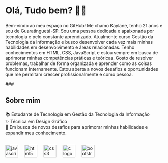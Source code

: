 <h1 align="left">Olá, Tudo bem? 👩‍💻</h1>

###

<p align="left">Bem-vindo ao meu espaço no GitHub! Me chamo Kaylane, tenho 21 anos e sou de Guaratinguetá-SP. Sou uma pessoa dedicada e apaixonada por tecnologia e pelo constante aprendizado. Atualmente curso Gestão da Tecnologia da Informação e busco desenvolver cada vez mais minhas habilidades em desenvolvimento e áreas relacionadas. Tenho conhecimentos em HTML, CSS, JavaScript e estou sempre em busca de aprimorar minhas competências práticas e teóricas.  
Gosto de resolver problemas, trabalhar de forma organizada e aprender como as coisas funcionam internamente. Estou aberta a novos desafios e oportunidades que me permitam crescer profissionalmente e como pessoa. </p>
###

<h2 align="left">Sobre mim</h2>

###

<p align="left">📚 Estudante de Tecnologia em Gestão da Tecnologia da Informação<br>✨ Técnica em Design Gráfico<br>🚀 Em busca de novos desafios para aprimorar minhas habilidades e expandir meu conhecimento.</p>

###

<h2 align="left"></h2>

###

<div align="left">
  <img src="https://cdn.jsdelivr.net/gh/devicons/devicon/icons/javascript/javascript-original.svg" height="40" alt="javascript logo"  />
  <img width="12" />
  <img src="https://cdn.jsdelivr.net/gh/devicons/devicon/icons/html5/html5-original.svg" height="40" alt="html5 logo"  />
  <img width="12" />
  <img src="https://cdn.jsdelivr.net/gh/devicons/devicon/icons/css3/css3-original.svg" height="40" alt="css3 logo"  />
  <img width="12" />
  <img src="https://cdn.jsdelivr.net/gh/devicons/devicon/icons/c/c-original.svg" height="40" alt="c logo"  />
  <img width="12" />
  <img src="https://cdn.jsdelivr.net/gh/devicons/devicon/icons/bootstrap/bootstrap-original.svg" height="40" alt="bootstrap logo"  />
</div>

###
